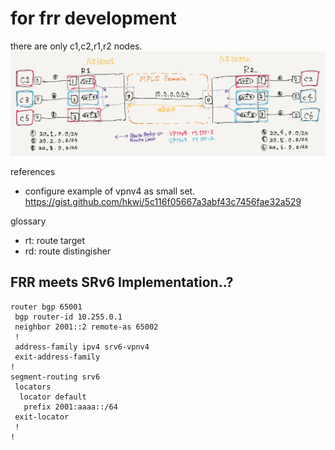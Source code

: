 
# for frr development

there are only c1,c2,r1,r2 nodes.
![](./topo.png)

references
- configure example of vpnv4 as small set.
  https://gist.github.com/hkwi/5c116f05667a3abf43c7456fae32a529

glossary
- rt: route target
- rd: route distingisher

## FRR meets SRv6 Implementation..?

```
router bgp 65001
 bgp router-id 10.255.0.1
 neighbor 2001::2 remote-as 65002
 !
 address-family ipv4 srv6-vpnv4
 exit-address-family
!
segment-routing srv6
 locators
  locator default
   prefix 2001:aaaa::/64
 exit-locator
 !
!
```
